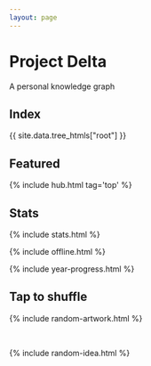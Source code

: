 ```yaml
---
layout: page
---
```



# Project Delta 

A personal knowledge graph   

## Index

<div style="margin-top:1rem">
{{ site.data.tree_htmls["root"] }}
</div>

## Featured

{% include hub.html tag='top' %}


## Stats 

{% include stats.html  %}

{% include offline.html  %}

{% include year-progress.html %}

## Tap to shuffle   

{% include random-artwork.html %}

<br>

{% include random-idea.html %}
